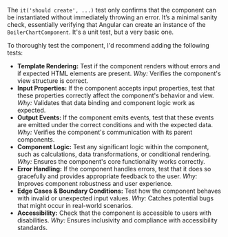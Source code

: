 The `it('should create', ...)` test only confirms that the component can be instantiated without immediately throwing an error. It’s a minimal sanity check, essentially verifying that Angular can create an instance of the `BoilerChartComponent`. It's a unit test, but a very basic one.

To thoroughly test the component, I'd recommend adding the following tests:

*   **Template Rendering:** Test if the component renders without errors and if expected HTML elements are present.  *Why:* Verifies the component's view structure is correct.
*   **Input Properties:** If the component accepts input properties, test that these properties correctly affect the component's behavior and view. *Why:* Validates that data binding and component logic work as expected.
*   **Output Events:** If the component emits events, test that these events are emitted under the correct conditions and with the expected data. *Why:* Verifies the component's communication with its parent components.
*   **Component Logic:** Test any significant logic within the component, such as calculations, data transformations, or conditional rendering.  *Why:* Ensures the component's core functionality works correctly.
*   **Error Handling:** If the component handles errors, test that it does so gracefully and provides appropriate feedback to the user. *Why:* Improves component robustness and user experience.
*   **Edge Cases & Boundary Conditions:** Test how the component behaves with invalid or unexpected input values. *Why:* Catches potential bugs that might occur in real-world scenarios.
*   **Accessibility:** Check that the component is accessible to users with disabilities. *Why:* Ensures inclusivity and compliance with accessibility standards.